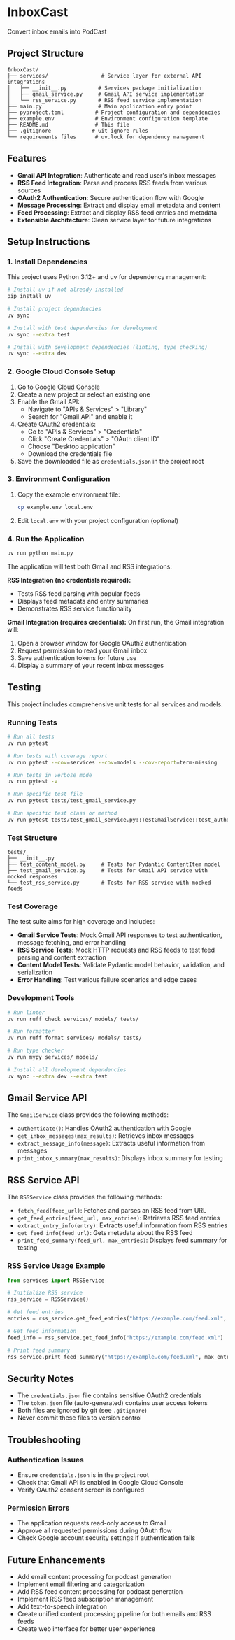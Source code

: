 # InboxCast

Convert inbox emails into PodCast

## Project Structure

```
InboxCast/
├── services/                 # Service layer for external API integrations
│   ├── __init__.py          # Services package initialization
│   ├── gmail_service.py     # Gmail API service implementation
│   └── rss_service.py       # RSS feed service implementation
├── main.py                  # Main application entry point
├── pyproject.toml          # Project configuration and dependencies
├── example.env             # Environment configuration template
├── README.md               # This file
├── .gitignore             # Git ignore rules
└── requirements files      # uv.lock for dependency management
```

## Features

- **Gmail API Integration**: Authenticate and read user's inbox messages
- **RSS Feed Integration**: Parse and process RSS feeds from various sources
- **OAuth2 Authentication**: Secure authentication flow with Google
- **Message Processing**: Extract and display email metadata and content
- **Feed Processing**: Extract and display RSS feed entries and metadata
- **Extensible Architecture**: Clean service layer for future integrations

## Setup Instructions

### 1. Install Dependencies

This project uses Python 3.12+ and uv for dependency management:

```bash
# Install uv if not already installed
pip install uv

# Install project dependencies
uv sync

# Install with test dependencies for development
uv sync --extra test

# Install with development dependencies (linting, type checking)
uv sync --extra dev
```

### 2. Google Cloud Console Setup

1. Go to [Google Cloud Console](https://console.cloud.google.com/)
2. Create a new project or select an existing one
3. Enable the Gmail API:
   - Navigate to "APIs & Services" > "Library"
   - Search for "Gmail API" and enable it
4. Create OAuth2 credentials:
   - Go to "APIs & Services" > "Credentials"
   - Click "Create Credentials" > "OAuth client ID"
   - Choose "Desktop application"
   - Download the credentials file
5. Save the downloaded file as `credentials.json` in the project root

### 3. Environment Configuration

1. Copy the example environment file:
   ```bash
   cp example.env local.env
   ```
2. Edit `local.env` with your project configuration (optional)

### 4. Run the Application

```bash
uv run python main.py
```

The application will test both Gmail and RSS integrations:

**RSS Integration (no credentials required):**
- Tests RSS feed parsing with popular feeds
- Displays feed metadata and entry summaries
- Demonstrates RSS service functionality

**Gmail Integration (requires credentials):**
On first run, the Gmail integration will:
1. Open a browser window for Google OAuth2 authentication
2. Request permission to read your Gmail inbox
3. Save authentication tokens for future use
4. Display a summary of your recent inbox messages

## Testing

This project includes comprehensive unit tests for all services and models.

### Running Tests

```bash
# Run all tests
uv run pytest

# Run tests with coverage report
uv run pytest --cov=services --cov=models --cov-report=term-missing

# Run tests in verbose mode
uv run pytest -v

# Run specific test file
uv run pytest tests/test_gmail_service.py

# Run specific test class or method
uv run pytest tests/test_gmail_service.py::TestGmailService::test_authenticate_with_valid_existing_token
```

### Test Structure

```
tests/
├── __init__.py
├── test_content_model.py     # Tests for Pydantic ContentItem model
├── test_gmail_service.py     # Tests for Gmail API service with mocked responses
└── test_rss_service.py       # Tests for RSS service with mocked feeds
```

### Test Coverage

The test suite aims for high coverage and includes:

- **Gmail Service Tests**: Mock Gmail API responses to test authentication, message fetching, and error handling
- **RSS Service Tests**: Mock HTTP requests and RSS feeds to test feed parsing and content extraction
- **Content Model Tests**: Validate Pydantic model behavior, validation, and serialization
- **Error Handling**: Test various failure scenarios and edge cases

### Development Tools

```bash
# Run linter
uv run ruff check services/ models/ tests/

# Run formatter
uv run ruff format services/ models/ tests/

# Run type checker
uv run mypy services/ models/

# Install all development dependencies
uv sync --extra dev --extra test
```

## Gmail Service API

The `GmailService` class provides the following methods:

- `authenticate()`: Handles OAuth2 authentication with Google
- `get_inbox_messages(max_results)`: Retrieves inbox messages
- `extract_message_info(message)`: Extracts useful information from messages
- `print_inbox_summary(max_results)`: Displays inbox summary for testing

## RSS Service API

The `RSSService` class provides the following methods:

- `fetch_feed(feed_url)`: Fetches and parses an RSS feed from URL
- `get_feed_entries(feed_url, max_entries)`: Retrieves RSS feed entries
- `extract_entry_info(entry)`: Extracts useful information from RSS entries
- `get_feed_info(feed_url)`: Gets metadata about the RSS feed
- `print_feed_summary(feed_url, max_entries)`: Displays feed summary for testing

### RSS Service Usage Example

```python
from services import RSSService

# Initialize RSS service
rss_service = RSSService()

# Get feed entries
entries = rss_service.get_feed_entries("https://example.com/feed.xml", max_entries=10)

# Get feed information
feed_info = rss_service.get_feed_info("https://example.com/feed.xml")

# Print feed summary
rss_service.print_feed_summary("https://example.com/feed.xml", max_entries=5)
```

## Security Notes

- The `credentials.json` file contains sensitive OAuth2 credentials
- The `token.json` file (auto-generated) contains user access tokens
- Both files are ignored by git (see `.gitignore`)
- Never commit these files to version control

## Troubleshooting

### Authentication Issues
- Ensure `credentials.json` is in the project root
- Check that Gmail API is enabled in Google Cloud Console
- Verify OAuth2 consent screen is configured

### Permission Errors
- The application requests read-only access to Gmail
- Approve all requested permissions during OAuth flow
- Check Google account security settings if authentication fails

## Future Enhancements

- Add email content processing for podcast generation
- Implement email filtering and categorization
- Add RSS feed content processing for podcast generation
- Implement RSS feed subscription management
- Add text-to-speech integration
- Create unified content processing pipeline for both emails and RSS feeds
- Create web interface for better user experience
